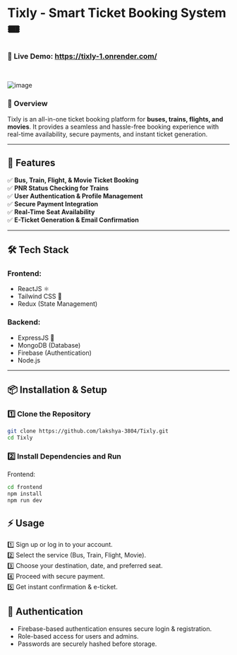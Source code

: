 # **Tixly - Smart Ticket Booking System 🎟️**  

### **🚀 Live Demo:**  https://tixly-1.onrender.com/  
<br />

![image](https://github.com/user-attachments/assets/2d5c575a-8c9b-4d47-9488-4c378343215e)


### **📌 Overview**  
Tixly is an all-in-one ticket booking platform for **buses, trains, flights, and movies**. It provides a seamless and hassle-free booking experience with real-time availability, secure payments, and instant ticket generation.  

---

## **🚀 Features**  
✅ **Bus, Train, Flight, & Movie Ticket Booking**  
✅ **PNR Status Checking for Trains**  
✅ **User Authentication & Profile Management**  
✅ **Secure Payment Integration**  
✅ **Real-Time Seat Availability**  
✅ **E-Ticket Generation & Email Confirmation**  

---

## **🛠️ Tech Stack**  

### **Frontend:**  
- ReactJS ⚛️  
- Tailwind CSS 🎨  
- Redux (State Management)  

### **Backend:**  
- ExpressJS 🚀  
- MongoDB (Database)  
- Firebase (Authentication)  
- Node.js  

---

## **📦 Installation & Setup**  

### **1️⃣ Clone the Repository**  
```sh
git clone https://github.com/lakshya-3804/Tixly.git
cd Tixly
```

### **2️⃣ Install Dependencies and Run**
Frontend:
```sh
cd frontend
npm install
npm run dev
```

## **⚡ Usage**
1️⃣ Sign up or log in to your account.  
2️⃣ Select the service (Bus, Train, Flight, Movie).  
3️⃣ Choose your destination, date, and preferred seat.  
4️⃣ Proceed with secure payment.  
5️⃣ Get instant confirmation & e-ticket.  

## **🔐 Authentication**
- Firebase-based authentication ensures secure login & registration.
- Role-based access for users and admins.
- Passwords are securely hashed before storage.



